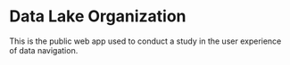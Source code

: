 # Data Lake Organization

This is the public web app used to conduct a study in the user experience
of data navigation.
